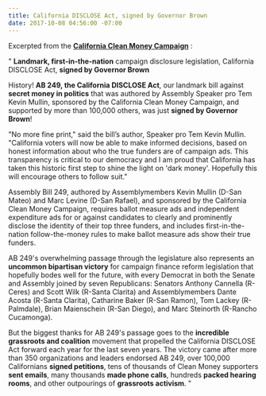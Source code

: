 ```yaml
---
title: California DISCLOSE Act, signed by Governor Brown
date: 2017-10-08 04:56:00 -07:00
---
```


Excerpted from the [**California Clean Money Campaign**](https://www.yesfairelections.org/about/aboutus.php)  :

"    **Landmark, first-in-the-nation** campaign disclosure legislation, California DISCLOSE Act, **signed by Governor Brown**

History!  **AB 249, the California DISCLOSE Act**, our landmark bill against **secret money in politics** that was authored by Assembly Speaker pro Tem Kevin Mullin, sponsored by the California Clean Money Campaign, and supported by more than 100,000 others, was just **signed by Governor Brown**!

"No more fine print," said the bill’s author, Speaker pro Tem Kevin Mullin.  "California voters will now be able to make informed decisions, based on honest information about who the true funders are of campaign ads.  This transparency is critical to our democracy and I am proud that California has taken this historic first step to shine the light on 'dark money'.  Hopefully this will encourage others to follow suit."

Assembly Bill 249, authored by Assemblymembers Kevin Mullin (D-San Mateo) and Marc Levine (D-San Rafael), and sponsored by the California Clean Money Campaign, requires ballot measure ads and independent expenditure ads for or against candidates to clearly and prominently disclose the identity of their top three funders, and includes first-in-the-nation follow-the-money rules to make ballot measure ads show their true funders.

AB 249's overwhelming passage through the legislature also represents an **uncommon bipartisan victory** for campaign finance reform legislation that hopefully bodes well for the future, with every Democrat in both the Senate and Assembly joined by seven Republicans: Senators Anthony Cannella (R-Ceres) and Scott Wilk (R-Santa Clarita) and Assemblymembers Dante Acosta (R-Santa Clarita), Catharine Baker (R-San Ramon), Tom Lackey (R-Palmdale), Brian Maienschein (R-San Diego), and Marc Steinorth (R-Rancho Cucamonga).

But the biggest thanks for AB 249's passage goes to the **incredible grassroots and coalition** movement that propelled the California DISCLOSE Act forward each year for the last seven years.  The victory came after more than 350 organizations and leaders endorsed AB 249, over 100,000 Californians **signed petitions**, tens of thousands of Clean Money supporters **sent emails**, many thousands **made phone calls**, hundreds **packed hearing rooms**, and other outpourings of **grassroots activism**.   "


